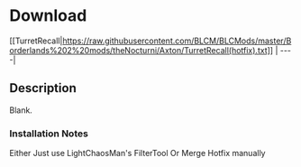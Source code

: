 # Download
[[TurretRecall|https://raw.githubusercontent.com/BLCM/BLCMods/master/Borderlands%202%20mods/theNocturni/Axton/TurretRecall(hotfix).txt]] |
----|
## Description
Blank.

### Installation Notes
 Either Just use LightChaosMan's FilterTool Or Merge Hotfix manually
